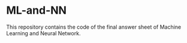 # ML-and-NN
This repository contains the code of the final answer sheet of Machine Learning and Neural Network.
